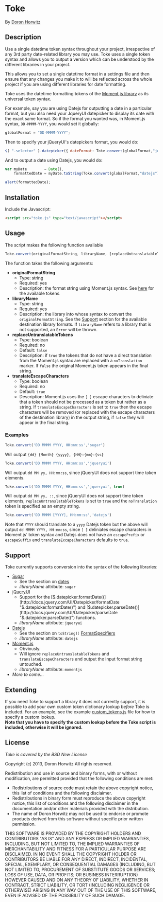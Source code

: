 Toke
====
By [Doron Horwitz](http://milktek.com/ "milktek.com")

Description
-----------
Use a single datetime token syntax throughout your project, irrespective of any 3rd party date-related library you may use. Toke uses a single token syntax and allows you to output a version which can be understood by the different libraries in your project.

This allows you to set a single datetime format in a settings file and then ensure that any changes you make it to will be reflected across the whole project if you are using different libraries for date formatting.

Toke uses the datetime formatting tokens of the [Moment.js library](http://momentjs.com/ "Moment.js") as its universal token syntax.

For example, say you are using Datejs for outputting a date in a particular format, but you also need your JqueryUI datepicker to display its date with the exact same format.
So if the format you wanted was, in Moment.js syntax, `DD-MMMM-YYYY`, you would set it globally:
```javascript
globalFormat = "DD-MMMM-YYYY";
```
Then to specify your jQueryUI's datepickers format, you would do:
```javascript
$( ".selector" ).datepicker({ dateFormat: Toke.convert(globalFormat,"jqueryui") });
````
And to output a date using Datejs, you would do:
```javascript
var myDate        = Date(),
    formattedDate = myDate.toString(Toke.convert(globalFormat,"datejs"));

alert(formattedDate);
```

Installation
------------
Include the Javascript:
```html
<script src="toke.js" type="text/javascript"></script>
```

Usage
-----
The script makes the following function available

```javascript
Toke.convert(originalFormatString, libraryName, [replaceUntranslatableTokens, [translateEscapeCharacters]])
```
The function takes the following arguments:
* **originalFormatString**
    * Type: string
    * Required: yes
    * Description: the format string using Moment.js syntax. See [here](http://momentjs.com/docs/#/displaying/format/ "Moment.js tokens") for the available tokens.
* **libraryName**
    * Type: string
    * Required: yes
    * Description: the library into whose syntax to convert the `originalFormatString`. See the [Support](#support) section for the available destination library formats. If `libraryName` refers to a library that is not supported, an `Error` will be thrown.
* **replaceUntranslatableTokens**
    * Type: boolean
    * Required: no
    * Default: `false`
    * Description: if `true` the tokens that do not have a direct translation from the Moment.js syntax are replaced with a `noTranslation` marker. If `false` the original Moment.js token appears in the final string.
* **translateEscapeCharacters**
    * Type: boolean
    * Required: no
    * Default: `true`
    * Description: Moment.js uses the `[ ]` escape characters to deliniate that a token should not be processed as a token but rather as a string. If `translateEscapeCharacters` is set to `true` then the escape characters will be removed (or replaced with the escape characters of the destination library) in the output string, if `false` they will appear in the final string.

### Examples
```javascript
Toke.convert('DD MMMM YYYY, HH:mm:ss','sugar')
```
Will output `{dd} {Month} {yyyy}, {HH}:{mm}:{ss}`
```javascript
Toke.convert('DD MMMM YYYY, HH:mm:ss','jqueryui')
```
Will output `dd MM yy, HH:mm:ss`, since jQueryUI does not support time token elements.
```javascript
Toke.convert('DD MMMM YYYY, HH:mm:ss','jqueryui', true)
```
Will output `dd MM yy, ::`, since jQueryUI does not support time token elements, `replaceUntranslatableTokens` is set to `true` and the `noTranslation` token is specified as an empty string.
```javascript
Toke.convert('DD MMMM [YYYY], HH:mm:ss','datejs')
```
Note that `YYYY` should translate to a `yyyy` Datejs token but the above will output `dd MMMM YYYY, HH:mm:ss`, since `[ ]` deliniates escape characters in Moment.js' token syntax and Datejs does not have an `escapePrefix` or `escapeSuffix` and `translateExcapeCharacters` defaults to `true`.

<a id="support"></a>Support
-------
Toke currently supports conversion into the syntax of the following libraries:
* [Sugar](http://sugarjs.com/ "Sugar")
    * See the section on [dates](http://sugarjs.com/dates "Sugar Dates")
    * *libraryName* attribute: `sugar`
* [jQueryUI](http://jqueryui.com "jQuery UI")
    * Support for the [$.datepicker.formatDate()](http://docs.jquery.com/UI/Datepicker/formatDate "$.datepicker.formatDate()") and [$.datepicker.parseDate()](http://docs.jquery.com/UI/Datepicker/parseDate "$.datepicker.parseDate()") functions.
    * *libraryName* attribute: `jqueryui`
* [Datejs](http://www.datejs.com "Datejs")
    * See the section on `toString()` [FormatSpecifiers](http://code.google.com/p/datejs/wiki/FormatSpecifiers "Datejs FormatSpecifiers")
    * *libraryName* attribute: `datejs`
* [Moment.js](http://momentjs.com "Moment.js")
    * Obviously.
    * Will ignore `replaceUntranslatableTokens` and `translateEscapeCharacters` and output the input format string untouched.
    * *libraryName* attribute: `momentjs`
* *More to come...*

Extending
---------
If you need Toke to support a library it does not currently support, it is possible to add your own custom token dictionary lookup *before* Toke is included.
For an example, see the example [custom_tokens.js](https://raw.github.com/doronhorwitz/Toke/master/custom_tokens.js "custom_tokens.js on GitHub") file for how to specify a custom lookup.  
**Note that you have to specify the custom lookup before the Toke script is included, otherwise it will be ignored.**

License
-------
*Toke is covered by the BSD New License*

Copyright (c) 2013, Doron Horwitz
All rights reserved.

Redistribution and use in source and binary forms, with or without modification, are permitted provided that the following conditions are met:

* Redistributions of source code must retain the above copyright notice, this list of conditions and the following disclaimer.
* Redistributions in binary form must reproduce the above copyright notice, this list of conditions and the following disclaimer in the documentation and/or other materials provided with the distribution.
* The name of Doron Horwitz may not be used to endorse or promote products derived from this software without specific prior written permission.

THIS SOFTWARE IS PROVIDED BY THE COPYRIGHT HOLDERS AND CONTRIBUTORS "AS IS" AND ANY EXPRESS OR IMPLIED WARRANTIES, INCLUDING, BUT NOT LIMITED TO, THE IMPLIED WARRANTIES OF MERCHANTABILITY AND FITNESS FOR A PARTICULAR PURPOSE ARE DISCLAIMED. IN NO EVENT SHALL THE COPYRIGHT HOLDER OR CONTRIBUTORS BE LIABLE FOR ANY DIRECT, INDIRECT, INCIDENTAL, SPECIAL, EXEMPLARY, OR CONSEQUENTIAL DAMAGES (INCLUDING, BUT NOT LIMITED TO, PROCUREMENT OF SUBSTITUTE GOODS OR SERVICES; LOSS OF USE, DATA, OR PROFITS; OR BUSINESS INTERRUPTION) HOWEVER CAUSED AND ON ANY THEORY OF LIABILITY, WHETHER IN CONTRACT, STRICT LIABILITY, OR TORT (INCLUDING NEGLIGENCE OR OTHERWISE) ARISING IN ANY WAY OUT OF THE USE OF THIS SOFTWARE, EVEN IF ADVISED OF THE POSSIBILITY OF SUCH DAMAGE.